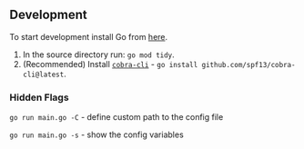 ## Development

To start development install Go from [here](https://go.dev/doc/install).

1. In the source directory run: `go mod tidy`.
2. (Recommended) Install [`cobra-cli`](https://github.com/spf13/cobra-cli) - `go install github.com/spf13/cobra-cli@latest`.

### Hidden Flags

`go run main.go -C` - define custom path to the config file

`go run main.go -s` - show the config variables
